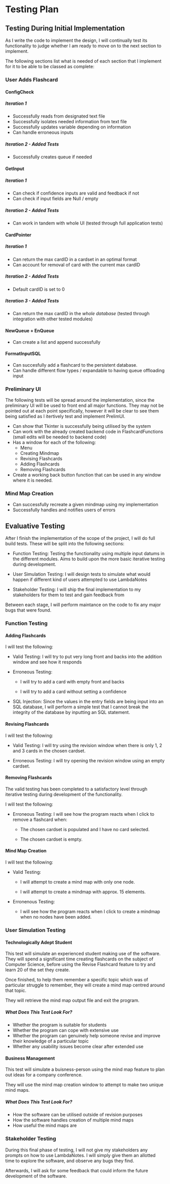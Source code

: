 # Testing Plan

## Testing During Initial Implementation

As I write the code to implement the design, I will continually test its functionality to judge whether I am ready to move on to the next section to implement. 

The following sections list what is needed of each section that I implement for it to be able to be classed as complete:

### User Adds Flashcard

#### ConfigCheck

##### Iteration 1

- Successfully reads from designated text file
- Successfully isolates needed information from text file
- Successfully updates variable depending on information
- Can handle erroneous inputs

##### Iteration 2 - Added Tests

- Successfully creates queue if needed

#### GetInput

##### Iteration 1

- Can check if confidence inputs are valid and feedback if not
- Can check if input fields are Null / empty

##### Iteration 2 - Added Tests

- Can work in tandem with whole UI (tested through full application tests)

#### CardPointer

##### Iteration 1

- Can return the max cardID in a cardset in an optimal format
- Can account for removal of card with the current max cardID

##### Iteration 2 - Added Tests

- Default cardID is set to 0

##### Iteration 3 - Added Tests

- Can return the max cardID in the *whole database* (tested through integration with other tested modules)

#### NewQueue + EnQueue

- Can create a list and append successfully

#### FormatInputSQL

- Can succesfully add a flashcard to the persistent database.
- Can handle different flow types / expandable to having queue offloading input

### Preliminary UI

The following tests will be spread around the implementation, since the preliminary UI will be used to front end all major functions. They may not be pointed out at each point specifically, however it will be clear to see them being satisfied as I itertively test and implement PrelimUI.

- Can show that Tkinter is successfully being utilised by the system
- Can work with the already created backend code in FlashcardFunctions (small edits will be needed to backend code)
- Has a window for each of the following:
  - Menu
  - Creating Mindmap
  - Revising Flashcards
  - Adding Flashcards
  - Removing Flashcards
- Create a working back button function that can be used in any window where it is needed.

### Mind Map Creation

- Can successfully recreate a given mindmap using my implementation
- Successfully handles and notifies users of errors

## Evaluative Testing

After I finish the implementation of the scope of the project, I will do full build tests. These will be split into the following sections:

- Function Testing: Testing the functionality using multiple input datums in the different modules. Aims to build upon the more basic iterative testing during development.

- User Simulation Testing: I will design tests to simulate what would happen if different kind of users attempted to use LambdaNotes

- Stakeholder Testing: I will ship the final implementation to my stakeholders for them to test and gain feedback from

Between each stage, I will perform maintance on the code to fix any major bugs that were found.

### Function Testing

#### Adding Flashcards

I will test the following:

- Valid Testing: I will try to put very long front and backs into the addition window and see how it responds
- Erroneous Testing: 
  - I will try to add a card with empty front and backs

  - I will try to add a card without setting a confidence

- SQL Injection: Since the values in the entry fields are being input into an SQL database, I will perform a simple test that I cannot break the integrity of the database by inputting an SQL statement.

#### Revising Flashcards

I will test the following:

- Valid Testing: I will try using the revision window when there is only 1, 2 and 3 cards in the chosen cardset.

- Erroneous Testing: I will try opening the revision window using an empty cardset.

#### Removing Flashcards

The valid testing has been completed to a satisfactory level through iterative testing during development of the functionality.

I will test the following:

- Erroneous Testing: I will see how the program reacts when I click to remove a flashcard when:
  
  - The chosen cardset is populated and I have no card selected.
  
  - The chosen cardset is empty.

#### Mind Map Creation

I will test the following:

- Valid Testing: 
  - I will attempt to create a mind map with only one node.

  - I will attempt to create a mindmap with approx. 15 elements.

- Erronenous Testing:
  - I will see how the program reacts when I click to create a mindmap when no nodes have been added.

### User Simulation Testing

#### Technologically Adept Student

This test will simulate an experienced student making use of the software. They will spend a significant time creating flashcards on the subject of Computer Science, before using the Revise Flashcard feature to try and learn 20 of the set they create. 

Once finished, to help them remember a specific topic which was of particular struggle to remember, they will create a mind map centred around that topic. 

They will retrieve the mind map output file and exit the program. 

##### What Does This Test Look For?

- Whether the program is suitable for students
- Whether the program can cope with extensive use
- Whether the program can genuinely help someone revise and improve their knowledge of a particular topic
- Whether any usability issues become clear after extended use

#### Business Management

This test will simulate a buisness-person using the mind map feature to plan out ideas for a company conference.

They will use the mind map creation window to attempt to make two unique mind maps.

##### What Does This Test Look For?

- How the software can be utilised outside of revision purposes
- How the software handles creation of multiple mind maps
- How useful the mind maps are

### Stakeholder Testing

During this final phase of testing, I will not give my stakeholders any prompts on how to use LambdaNotes. I will simply give them an allotted time to explore the software, and observe any bugs they find. 

Afterwards, I will ask for some feedback that could inform the future development of the software.




